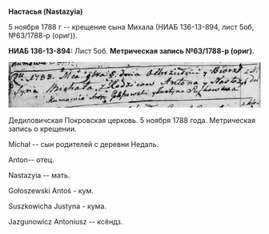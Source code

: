 **Настасья (Nastazyia)**

5 ноября 1788 г -- крещение сына Михала (НИАБ 136-13-894, лист 5об,
№63/1788-р (ориг)).

**НИАБ 136-13-894:** Лист 5об. **Метрическая запись №63/1788-р (ориг).**

![](./media/861ab341cbca82ce69c511785079c1c0c05bc59f.png)

Дедиловичская Покровская церковь. 5 ноября 1788 года. Метрическая запись
о крещении.

Michał -- сын родителей с деревни Недаль.

Anton-- отец.

Nastazyia -- мать.

Gołoszewski Antoś - кум.

Suszkowicha Justyna - кума.

Jazgunowicz Antoniusz -- ксёндз.
